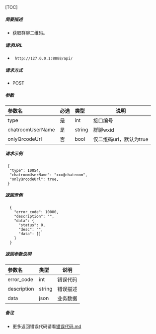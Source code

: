 

[TOC]
    
##### 简要描述

- 获取群聊二维码。

##### 请求URL
- ` http://127.0.0.1:8888/api/`
  
##### 请求方式
- POST 

##### 参数

| 参数名              | 必选 | 类型     | 说明              |   
|:-----------------|:---|:-------|-----------------|   
| type             | 是  | int    | 接口编号            |   
| chatroomUserName | 是  | string | 群聊wxid          |   
| onlyQrcodeUrl    | 否  | bool   | 仅二维码url，默认为true |   

##### 请求示例

```
 {
  "type": 10054,
  "chatroomUserName": "xxx@chatroom",
  "onlyQrcodeUrl": true,
 } 
```

##### 返回示例 

``` 
  {
    "error_code": 10000,
    "description": "",
    "data": {
      "status": 0,
      "desc": "",
      "data": []
    }
  }
```

##### 返回参数说明 

| 参数名         | 类型     | 说明   |   
|:------------|:-------|------|   
| error_code  | int    | 错误代码 |   
| description | string | 错误描述 |   
| data        | json   | 业务数据 |   

##### 备注 

- 更多返回错误代码请看[错误代码.md](../错误代码.md)







